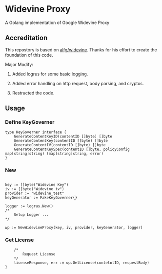 # Widevine Proxy

A Golang implementation of Google Widevine Proxy

## Accreditation 

This repostory is based on [alfg/widevine](https://github.com/alfg/widevine). Thanks for his effort to create the foundation of this code.

Major Modify:

1. Added logrus for some basic logging.

2. Added error handling on http request, body parsing, and cryptos.

3. Restructed the code.
## Usage

### Define KeyGoverner

```golang
type KeyGoverner interface {
	GenerateContentKeyID(contentID []byte) []byte
	GenerateContentKey(contentID []byte) []byte
	GenerateContentIV(contentID []byte) []byte
	GenerateContentKeySpec(contentID []byte, policyConfig map[string]string) (map[string]string, error)
}
```
### New

```golang

key := []byte("Widevine Key")
iv := []byte("Widevine iv")
provider := "widevine_test"
keyGenerator := FakeKeyGoverner{}

logger := logrus.New()
/*
    Setup Logger ... 
*/

wp := NewWidevineProxy(key, iv, provider, keyGenerator, logger)
```

### Get License
```golang
    /*
        Request License
    */
    licenseResponse, err := wp.GetLicense(contetntID, requestBody)
}
```